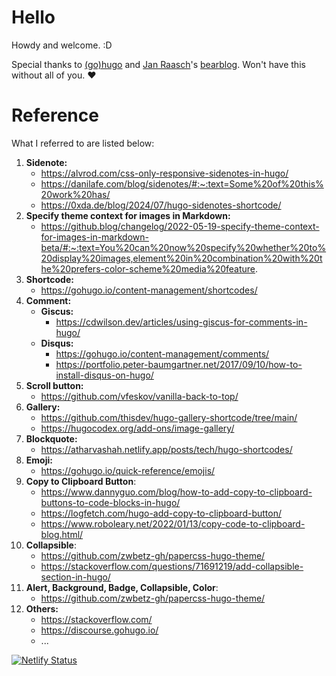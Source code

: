 # Hello
Howdy and welcome. :D

Special thanks to [(go)hugo](https://gohugo.io) and [Jan Raasch](https://www.janraasch.com/)'s [bearblog](https://bearblog.dev/). Won't have this without all of you. :heart:

# Reference
What I referred to are listed below: 
1. **Sidenote:** 
    - https://alvrod.com/css-only-responsive-sidenotes-in-hugo/
    - https://danilafe.com/blog/sidenotes/#:~:text=Some%20of%20this%20work%20has/
    - https://0xda.de/blog/2024/07/hugo-sidenotes-shortcode/
2. **Specify theme context for images in Markdown:** 
    - https://github.blog/changelog/2022-05-19-specify-theme-context-for-images-in-markdown-beta/#:~:text=You%20can%20now%20specify%20whether%20to%20display%20images,element%20in%20combination%20with%20the%20prefers-color-scheme%20media%20feature.
3. **Shortcode:** 
    - https://gohugo.io/content-management/shortcodes/
4. **Comment:** 
    - **Giscus:** 
        - https://cdwilson.dev/articles/using-giscus-for-comments-in-hugo/
    - **Disqus:** 
        - https://gohugo.io/content-management/comments/
        - https://portfolio.peter-baumgartner.net/2017/09/10/how-to-install-disqus-on-hugo/
5. **Scroll button:** 
    - https://github.com/vfeskov/vanilla-back-to-top/
6. **Gallery:** 
    - https://github.com/thisdev/hugo-gallery-shortcode/tree/main/
    - https://hugocodex.org/add-ons/image-gallery/
7. **Blockquote:** 
    - https://atharvashah.netlify.app/posts/tech/hugo-shortcodes/
8. **Emoji:** 
    - https://gohugo.io/quick-reference/emojis/
9. **Copy to Clipboard Button**: 
    - https://www.dannyguo.com/blog/how-to-add-copy-to-clipboard-buttons-to-code-blocks-in-hugo/
    - https://logfetch.com/hugo-add-copy-to-clipboard-button/
    - https://www.roboleary.net/2022/01/13/copy-code-to-clipboard-blog.html/
10. **Collapsible**:
    - https://github.com/zwbetz-gh/papercss-hugo-theme/
    - https://stackoverflow.com/questions/71691219/add-collapsible-section-in-hugo/
11. **Alert, Background, Badge, Collapsible, Color**:
    - https://github.com/zwbetz-gh/papercss-hugo-theme/
12. **Others:**
    - https://stackoverflow.com/
    - https://discourse.gohugo.io/
    - ...

[![Netlify Status](https://api.netlify.com/api/v1/badges/9021bbe9-f8af-48e4-afe2-1eb76ddf8a91/deploy-status)](https://app.netlify.com/sites/devlixiang/deploys)
